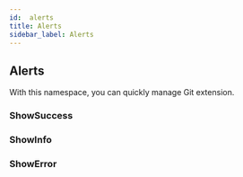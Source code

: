 ```yaml
---
id:  alerts
title: Alerts
sidebar_label: Alerts
---
```


## Alerts

With this namespace, you can quickly manage Git extension.

### ShowSuccess

### ShowInfo

### ShowError
